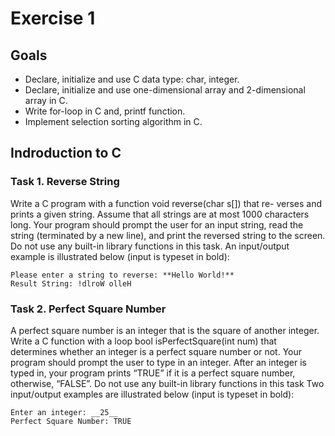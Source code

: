 # Exercise 1

## Goals

- Declare, initialize and use C data type: char, integer.
- Declare, initialize and use one-dimensional array and 2-dimensional array in C.
- Write for-loop in C and, printf function.
- Implement selection sorting algorithm in C.

## Indroduction to C

### Task 1. Reverse String

Write a C program with a function void reverse(char s[]) that re- verses and prints a given string. Assume that all strings are at most 1000 characters long. Your program should prompt the user for an input string, read the string (terminated by a new line), and print the reversed string to the screen. Do not use any built-in library functions in this task. An input/output example is illustrated below (input is typeset in bold):

```
Please enter a string to reverse: **Hello World!**
Result String: !dlroW olleH
```

### Task 2. Perfect Square Number

A perfect square number is an integer that is the square of another integer. Write a C function with a loop bool isPerfectSquare(int num) that determines whether an integer is a perfect square number or not. Your program should prompt the user to type in an integer. After an integer is typed in, your program prints “TRUE” if it is a perfect square number, otherwise, “FALSE”. Do not use any built-in library functions in this task Two input/output examples are illustrated below (input is typeset in bold):

```
Enter an integer: __25__
Perfect Square Number: TRUE
```
